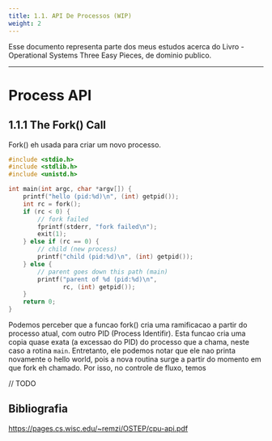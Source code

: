 ```yaml
---
title: 1.1. API De Processos (WIP)
weight: 2
---
```

Esse documento representa parte dos meus estudos acerca do Livro - Operational Systems  Three Easy Pieces, de dominio publico.

---

# Process API
## 1.1.1 The Fork() Call

Fork() eh usada para criar um novo processo. 

```c 
#include <stdio.h>
#include <stdlib.h>
#include <unistd.h>

int main(int argc, char *argv[]) {
    printf("hello (pid:%d)\n", (int) getpid());
    int rc = fork();
    if (rc < 0) {
        // fork failed
        fprintf(stderr, "fork failed\n");
        exit(1);
    } else if (rc == 0) {
        // child (new process)
        printf("child (pid:%d)\n", (int) getpid());
    } else {
        // parent goes down this path (main)
        printf("parent of %d (pid:%d)\n",
               rc, (int) getpid());
    }
    return 0;
}

```

Podemos perceber que a funcao fork() cria uma ramificacao a partir do processo atual, com outro PID (Process Identifir). Esta funcao cria uma copia quase exata (a excessao do PID) do processo que a chama, neste caso a rotina `main`. Entretanto, ele podemos notar que ele nao printa novamente o hello world, pois a nova routina surge a partir do momento em que fork eh chamado. Por isso, no controle de fluxo, temos 


// TODO

## Bibliografia 

https://pages.cs.wisc.edu/~remzi/OSTEP/cpu-api.pdf
